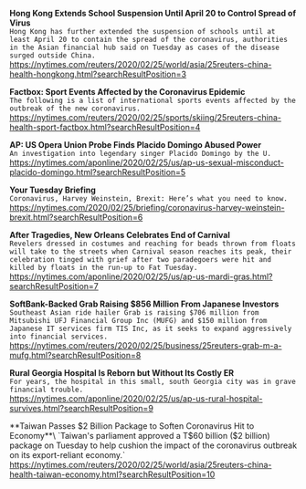 **Hong Kong Extends School Suspension Until April 20 to Control Spread of Virus**\
`Hong Kong has further extended the suspension of schools until at least April 20 to contain the spread of the coronavirus, authorities in the Asian financial hub said on Tuesday as cases of the disease surged outside China.`\
https://nytimes.com/reuters/2020/02/25/world/asia/25reuters-china-health-hongkong.html?searchResultPosition=3

**Factbox: Sport Events Affected by the Coronavirus Epidemic**\
`The following is a list of international sports events affected by the outbreak of the new coronavirus.`\
https://nytimes.com/reuters/2020/02/25/sports/skiing/25reuters-china-health-sport-factbox.html?searchResultPosition=4

**AP: US Opera Union Probe Finds Placido Domingo Abused Power**\
`An investigation into legendary singer Placido Domingo by the U.`\
https://nytimes.com/aponline/2020/02/25/us/ap-us-sexual-misconduct-placido-domingo.html?searchResultPosition=5

**Your Tuesday Briefing**\
`Coronavirus, Harvey Weinstein, Brexit: Here’s what you need to know.`\
https://nytimes.com/2020/02/25/briefing/coronavirus-harvey-weinstein-brexit.html?searchResultPosition=6

**After Tragedies, New Orleans Celebrates End of Carnival**\
`Revelers dressed in costumes and reaching for beads thrown from floats will take to the streets when Carnival season reaches its peak, their celebration tinged with grief after two paradegoers were hit and killed by floats in the run-up to Fat Tuesday. `\
https://nytimes.com/aponline/2020/02/25/us/ap-us-mardi-gras.html?searchResultPosition=7

**SoftBank-Backed Grab Raising $856 Million From Japanese Investors**\
`Southeast Asian ride hailer Grab is raising $706 million from Mitsubishi UFJ Financial Group Inc (MUFG) and $150 million from Japanese IT services firm TIS Inc, as it seeks to expand aggressively into financial services.`\
https://nytimes.com/reuters/2020/02/25/business/25reuters-grab-m-a-mufg.html?searchResultPosition=8

**Rural Georgia Hospital Is Reborn but Without Its Costly ER**\
`For years, the hospital in this small, south Georgia city was in grave financial trouble.`\
https://nytimes.com/aponline/2020/02/25/us/ap-us-rural-hospital-survives.html?searchResultPosition=9

**Taiwan Passes $2 Billion Package to Soften Coronavirus Hit to Economy**\
`Taiwan's parliament approved a T$60 billion ($2 billion) package on Tuesday to help cushion the impact of the coronavirus outbreak on its export-reliant economy.`\
https://nytimes.com/reuters/2020/02/25/world/asia/25reuters-china-health-taiwan-economy.html?searchResultPosition=10

